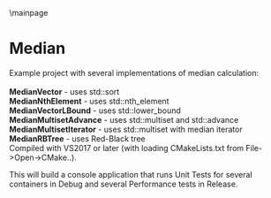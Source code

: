 \mainpage
# Median

Example project with several implementations of median calculation:
<br>
<br> <b>MedianVector</b> - uses std::sort
<br> <b>MedianNthElement</b> - uses std::nth_element
<br> <b>MedianVectorLBound</b> - uses std::lower_bound
<br> <b>MedianMultisetAdvance</b> - uses std::multiset and std::advance
<br> <b>MedianMultisetIterator</b> - uses std::multiset with median iterator
<br> <b>MedianRBTree</b> - uses Red-Black tree
<br>
Compiled with VS2017 or later (with loading CMakeLists.txt from File->Open->CMake..).

This will build a console application that runs Unit Tests for several containers in Debug
and several Performance tests in Release. 


 
 


